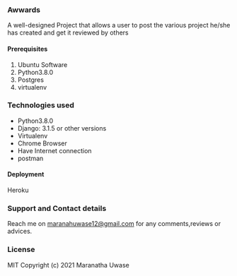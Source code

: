 ### Awwards
A well-designed Project that allows a user to post the various  project he/she has created and get it reviewed by others

#### Prerequisites
1. Ubuntu Software
2. Python3.8.0
3. Postgres
4. virtualenv

### Technologies used
* Python3.8.0
* Django: 3.1.5 or other versions
* Virtualenv
* Chrome Browser
* Have Internet connection
* postman
#### Deployment
Heroku
### Support and Contact details
Reach me on maranahuwase12@gmail.com for any comments,reviews or advices.
### License
MIT Copyright (c)  2021 Maranatha Uwase